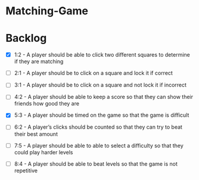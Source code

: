 # Matching-Game

# Backlog
- [X] 1:2 - A player should be able to click two different squares to determine if they are matching
 
- [ ] 2:1 - A player should be to click on a square and lock it if correct 
 
- [ ] 3:1 - A player should be to click on a square and not lock it if incorrect
 
- [ ] 4:2 - A player should be able to keep a score so that they can show their friends how good they are
 
- [X] 5:3 - A player should be timed on the game so that the game is difficult
 
- [ ] 6:2 - A player’s clicks should be counted so that they can try to beat their best amount
 
- [ ] 7:5 - A player should be able to able to select a difficulty so that they could play harder levels
 
- [ ] 8:4 - A player should be able to beat levels so that the game is not repetitive
  
